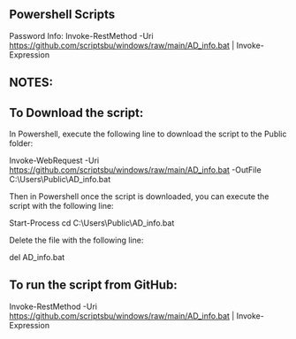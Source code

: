 Powershell Scripts
--
Password Info: Invoke-RestMethod -Uri https://github.com/scriptsbu/windows/raw/main/AD_info.bat | Invoke-Expression


NOTES:
--

To Download the script:
--
In Powershell, execute the following line to download the script to the Public folder:

Invoke-WebRequest -Uri https://github.com/scriptsbu/windows/raw/main/AD_info.bat -OutFile C:\Users\Public\AD_info.bat

Then in Powershell once the script is downloaded, you can execute the script with the following line:

Start-Process cd C:\Users\Public\AD_info.bat

Delete the file with the following line:

del AD_info.bat


To run the script from GitHub:
--

Invoke-RestMethod -Uri https://github.com/scriptsbu/windows/raw/main/AD_info.bat | Invoke-Expression
